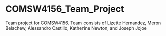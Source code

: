 # COMSW4156_Team_Project
Team project for COMSW4156. Team consists of Lizette Hernandez, Meron Belachew, Alessandro Castillo, Katherine Newton, and Joseph Jojoe
